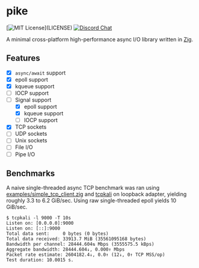 # pike

[![MIT License](https://img.shields.io/apm/l/atomic-design-ui.svg?)](LICENSE)
[![Discord Chat](https://img.shields.io/discord/697002823123992617)](https://discord.gg/HZEbkeQ)

A minimal cross-platform high-performance async I/O library written in [Zig](https://ziglang.org).

## Features

- [x] `async/await` support
- [x] epoll support
- [x] kqueue support 
- [ ] IOCP support
- [ ] Signal support
    - [x] epoll support
    - [x] kqueue support
    - [ ] IOCP support
- [x] TCP sockets
- [ ] UDP sockets
- [ ] Unix sockets
- [ ] File I/O
- [ ] Pipe I/O

## Benchmarks

A naive single-threaded async TCP benchmark was ran using [examples/simple_tcp_client.zig](examples/simple_tcp_client.zig) and [tcpkali](https://github.com/satori-com/tcpkali) on loopback adapter, yielding roughly 3.3 to 6.2 GiB/sec. Using raw single-threaded epoll yields 10 GiB/sec.

```
$ tcpkali -l 9000 -T 10s
Listen on: [0.0.0.0]:9000
Listen on: [::]:9000
Total data sent:     0 bytes (0 bytes)
Total data received: 33913.7 MiB (35561095168 bytes)
Bandwidth per channel: 28444.604⇅ Mbps (3555575.5 kBps)
Aggregate bandwidth: 28444.604↓, 0.000↑ Mbps
Packet rate estimate: 2604182.4↓, 0.0↑ (12↓, 0↑ TCP MSS/op)
Test duration: 10.0015 s.
```